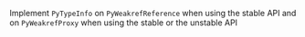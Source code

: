 Implement `PyTypeInfo` on `PyWeakrefReference` when using the stable API and on `PyWeakrefProxy` when using the stable or the unstable API